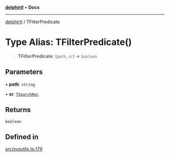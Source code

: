 [**delphirtl**](../README.md) • **Docs**

***

[delphirtl](../globals.md) / TFilterPredicate

# Type Alias: TFilterPredicate()

> **TFilterPredicate**: (`path`, `sr`) => `boolean`

## Parameters

• **path**: `string`

• **sr**: [`TSearchRec`](TSearchRec.md)

## Returns

`boolean`

## Defined in

[src/sysutils.ts:179](https://github.com/chuacw/delphirtl/blob/7ea4891110a48e6aa35744474c09ae59d2a501a7/src/sysutils.ts#L179)
